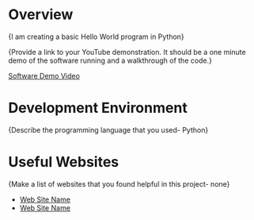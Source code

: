 # Overview

{I am creating a basic Hello World program in Python}

{Provide a link to your YouTube demonstration.  It should be a one minute demo of the software running and a walkthrough of the code.}

[Software Demo Video](https://youtu.be/0MIrEgt0X9g)

# Development Environment

{Describe the programming language that you used- Python}

# Useful Websites

{Make a list of websites that you found helpful in this project- none}
* [Web Site Name](http://url.link.goes.here)
* [Web Site Name](http://url.link.goes.here)